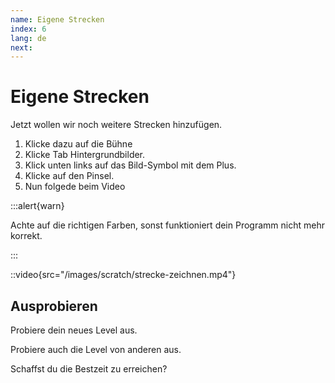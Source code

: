 ```yaml
---
name: Eigene Strecken
index: 6
lang: de
next:
---
```


# Eigene Strecken

Jetzt wollen wir noch weitere Strecken hinzufügen.

1. Klicke dazu auf die Bühne 
2. Klicke Tab Hintergrundbilder.
3. Klick unten links auf das Bild-Symbol mit dem Plus.
4. Klicke auf den Pinsel.
5. Nun folgede beim Video

:::alert{warn}

Achte auf die richtigen Farben, sonst funktioniert dein Programm nicht mehr korrekt.

:::

::video{src="/images/scratch/strecke-zeichnen.mp4"}


## Ausprobieren

Probiere dein neues Level aus.

Probiere auch die Level von anderen aus.

Schaffst du die Bestzeit zu erreichen?
